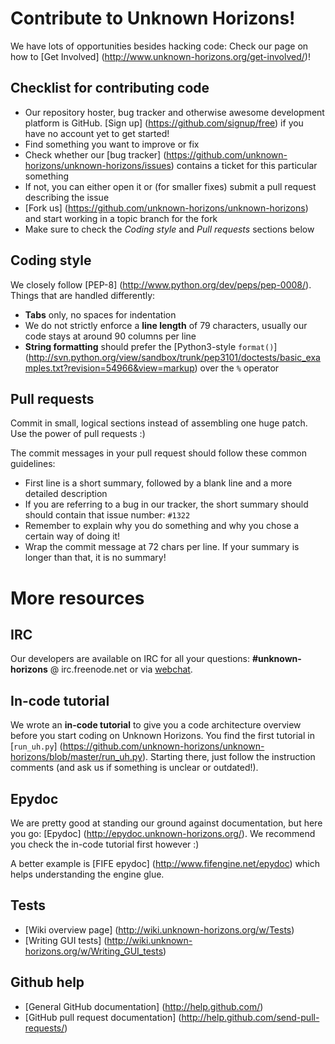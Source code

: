 Contribute to Unknown Horizons!
===============================

We have lots of opportunities besides hacking code:
Check our page on how to [Get Involved] (http://www.unknown-horizons.org/get-involved/)!

Checklist for contributing code
-------------------------------
* Our repository hoster, bug tracker and otherwise awesome development platform is GitHub.
  [Sign up] (https://github.com/signup/free) if you have no account yet to get started!
* Find something you want to improve or fix
* Check whether our [bug tracker] (https://github.com/unknown-horizons/unknown-horizons/issues)
  contains a ticket for this particular something
* If not, you can either open it or (for smaller fixes) submit a pull request describing the issue
* [Fork us] (https://github.com/unknown-horizons/unknown-horizons) and start working in a topic branch for the fork
* Make sure to check the *Coding style* and *Pull requests* sections below

Coding style
------------
We closely follow [PEP-8] (http://www.python.org/dev/peps/pep-0008/).
Things that are handled differently:
* **Tabs** only, no spaces for indentation
* We do not strictly enforce a **line length** of 79 characters, usually our code stays at around 90 columns per line
* **String formatting** should prefer the [Python3-style `format()`]
  (http://svn.python.org/view/sandbox/trunk/pep3101/doctests/basic_examples.txt?revision=54966&view=markup)
  over the `%` operator

Pull requests
-------------
Commit in small, logical sections instead of assembling one huge patch. Use the power of pull requests :)

The commit messages in your pull request should follow these common guidelines:
* First line is a short summary, followed by a blank line and a more detailed description
* If you are referring to a bug in our tracker, the short summary should should contain that issue number: `#1322`
* Remember to explain why you do something and why you chose a certain way of doing it!
* Wrap the commit message at 72 chars per line. If your summary is longer than that, it is no summary!


More resources
==============

IRC
---
Our developers are available on IRC for all your questions:
**#unknown-horizons** @ irc.freenode.net
or via [webchat](http://www.unknown-horizons.org/support/irc/).

In-code tutorial
----------------
We wrote an **in-code tutorial** to give you a code architecture overview before you start coding on Unknown Horizons.
You find the first tutorial in [`run_uh.py`] (https://github.com/unknown-horizons/unknown-horizons/blob/master/run_uh.py).
Starting there, just follow the instruction comments (and ask us if something is unclear or outdated!).

Epydoc
------
We are pretty good at standing our ground against documentation, but here you go:
[Epydoc] (http://epydoc.unknown-horizons.org/).
We recommend you check the in-code tutorial first however :)

A better example is [FIFE epydoc] (http://www.fifengine.net/epydoc) which helps understanding the engine glue.

Tests
-----
* [Wiki overview page] (http://wiki.unknown-horizons.org/w/Tests)
* [Writing GUI tests] (http://wiki.unknown-horizons.org/w/Writing_GUI_tests)

Github help
-----------
* [General GitHub documentation] (http://help.github.com/)
* [GitHub pull request documentation] (http://help.github.com/send-pull-requests/)
